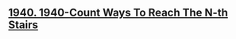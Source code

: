 <h2><a href="https://www.codingninjas.com/studio/problems/count-ways-to-reach-nth-stairs_798650">1940. 1940-Count Ways To Reach The N-th Stairs